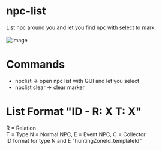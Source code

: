 # npc-list
List npc around you and let you find npc with select to mark.<br><br>
![image](https://user-images.githubusercontent.com/26898177/52550709-d1bf3d80-2e0b-11e9-86ca-ed277a074f63.png)
# Commands
- npclist -> open npc list with GUI and let you select
- npclist clear -> clear marker

# List Format "ID - R: X T: X"
R = Relation<br>
T = Type N = Normal NPC, E = Event NPC, C = Collector<br>
ID format for type N and E "huntingZoneId_templateId"<br>
